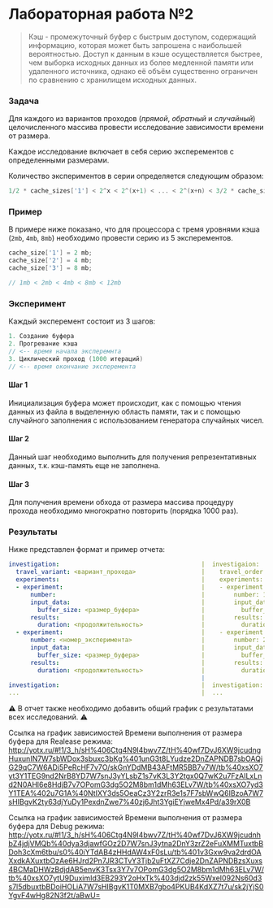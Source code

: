 # Лабораторная работа №2

> Кэш - промежуточный буфер с быстрым доступом, содержащий информацию, которая может быть запрошена с наибольшей вероятностью. Доступ к данным в кэше осуществляется быстрее, чем выборка исходных данных из более медленной памяти или удаленного источника, однако её объём существенно ограничен по сравнению с хранилищем исходных данных.

### Задача

Для каждого из вариантов проходов (*прямой*, *обратный* и *случайный*) целочисленного массива 
провести исследование зависимости времени от размера.

Каждое исследование включает в себя серию эксперементов c определенными размерами.

Количество экспериментов в серии определяется следующим образом:

```cpp
1/2 * cache_sizes['1'] < 2^x < 2^(x+1) < ... < 2^(x+n) < 3/2 * cache_sizes['max']
```

### Пример

В примере ниже показано, что для процессора с тремя уровнями кэша (`2mb`, `4mb`, `8mb`)
необходимо провести серию из 5 эксперементов.

```cpp
cache_size['1'] = 2 mb;
cache_size['2'] = 4 mb;
cache_size['3'] = 8 mb;

// 1mb < 2mb < 4mb < 8mb < 12mb
```

### Эксперимент

Каждый эксперемент состоит из 3 шагов:

```cpp
1. Создание буфера
2. Прогревание кэша
// <-- время начала эксперемнта
3. Циклический проход (1000 итераций)
// <-- время окончание эксперемента
```

#### Шаг 1

Инициализация буфера может происходит, как с помощью чтения данных из файла в выделенную область памяти,
так и с помощью случайного заполнения с использованием генератора случайных чисел.

#### Шаг 2

Данный шаг необходимо выполнить для получения репрезентативных данных, т.к. кэш-память еще не заполнена.

#### Шаг 3

Для получения времени обхода от размера массива процедуру прохода необходимо многократно повторить (порядка 1000 раз).

### Результаты

Ниже представлен формат и пример отчета:

```yaml
investigation:                                       |  investigaion:
  travel_variant: <вариант_прохода>                  |    travel_order: "direction"
  experiments:                                       |    experiments:
  - experiment:                                      |    - experiment:
      number:                                        |        number: 1
      input_data:                                    |        input_data:
        buffer_size: <размер_буфера>                 |          buffer_size: "1mb"
      results:                                       |        results:
        duration: <продолжительность>                |          duration: "1ns"
  - experiment:                                      |    - experiment:
      number: <номер_эксперимента>                   |        number: 2
      input_data:                                    |        input_data:
        buffer_size: <размер_буфера>                 |          buffer_size: "2mb"
      results:                                       |        results:
        duration: <продолжительность>                |          duration: "2ns"
                                                     |
investigation:                                       |  investigation:
...                                                  |  ...
```

⚠️ В отчет также необходимо добавить общий график с результатами всех исследований. ⚠️

Ссылка на график зависимостей Времени выполнения от размера буфера для Realease режима:
    http://yotx.ru/#!1/3_h/sH%406Ctg4N9I4bwv7Z/tH%40wf7DvJ6XW9jcudngHuxunIN7W7sbWDox3sbuxc3bKg%401unG3t8LYudze2DnZAPNDB7sbOAQjG29qC7W6ADi5PeRcHF7v7O/skGnYDdMB43AFtMR5BB7v7W/tb%40xsXO7yt3Y1TEG9nd2NrB8YD7W7snJ3yYLsbZ1s7vK3L3Y2tgx0Q7wK2u7FzAILxLnd2N0AHl6e8HdjB7v7OPomG3dg5O2M8bm1dMh63ELv7W/tb%40xsXO7yd3Y1TEA%402u7G1A%40NtIXY3ds5OeaCz3Y2zrR3e1s7F7sbWwQ6IBzoA7W7sHIBgvK2ty63djYuDy1PexdnZwe7%40zj6Jht3YgiEYjweMx4Pd/a39rX0B

Ссылка на график зависимостей Времени выполнения от размера буфера для Debug режима:
    http://yotx.ru/#!1/3_h/sH%406Ctg4N9I4bwv7Z/tH%40wf7DvJ6XW9jcudnhbZ4jdjVMQb%40dya3djawfGOz2D7W7snJ3ytna2DnY3zrZ2eFuXMMTuxtbBDoh3cXm6tbu/s0%40iYTdAB4zHHdAW4xF0sLu/tb%401v3Gxw9va2drdOAXxdkAXuxtbOzAe6HJrd2Pn7JR3CTvY3Tjb2uFtXZ7Cdje2DnZAPNDBzsXuxs4BCMaDHWzBdjdAB5envK3Tsx3Y7v7OPomG3dg5O2M8bm1dMh63ELv7W/tb%40xsXO7ytU9DuximId3EB293Y2oHxTk%403djd2zk55WxeI092Ns60d3s7l5dbuxtbBDoiHOLiA7W7sHIBgvK1T0MXB7gbo4PKUB4KdXZ7t7u/sk2jYjS0YgvF4wHg82N3f2t/aBwU=

